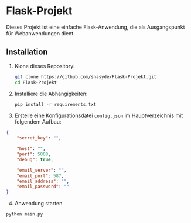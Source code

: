 # Flask-Projekt

Dieses Projekt ist eine einfache Flask-Anwendung, die als Ausgangspunkt für Webanwendungen dient.

## Installation

1. Klone dieses Repository:
   ```bash
   git clone https://github.com/snasyde/Flask-Projekt.git
   cd Flask-Projekt

2. Installiere die Abhängigkeiten:
   ```bash
   pip install -r requirements.txt

3. Erstelle eine Konfigurationsdatei `config.json` im Hauptverzeichnis mit folgendem Aufbau:
```json
{
    "secret_key": "",

    "host": "",
    "port": 5000,
    "debug": true,

    "email_server": "",
    "email_port": 587,
    "email_address": "",
    "email_password": ""
}
```

4. Anwendung starten
```python
python main.py
